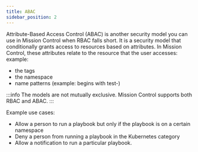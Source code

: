 ```yaml
---
title: ABAC
sidebar_position: 2
---
```


Attribute-Based Access Control (ABAC) is another security model you can use in Mission Control when RBAC falls short.
It is a security model that conditionally grants access to resources based on attributes.
In Mission Control, these attributes relate to the resource that the user accesses: example:

- the tags
- the namespace
- name patterns (example: begins with test-)

:::info
The models are not mutually exclusive. Mission Control supports both RBAC and ABAC.
:::

Example use cases:

- Allow a person to run a playbook but only if the playbook is on a certain namespace
- Deny a person from running a playbook in the Kubernetes category
- Allow a notification to run a particular playbook.

```yaml title="deny-person-playbook.yaml" file=<rootDir>/modules/mission-control/fixtures/permissions/deny-person-playbook.yaml

```
